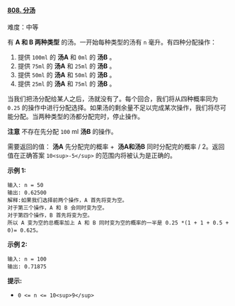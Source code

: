 #### [808\. 分汤](https://leetcode.cn/problems/soup-servings/)

难度：中等

有 **A 和 B 两种类型** 的汤。一开始每种类型的汤有 `n` 毫升。有四种分配操作：

1.  提供 `100ml` 的 **汤A** 和 `0ml` 的 **汤B** 。
2.  提供 `75ml` 的 **汤A** 和 `25ml` 的 **汤B** 。
3.  提供 `50ml` 的 **汤A** 和 `50ml` 的 **汤B** 。
4.  提供 `25ml` 的 **汤A** 和 `75ml` 的 **汤B** 。

当我们把汤分配给某人之后，汤就没有了。每个回合，我们将从四种概率同为 `0.25` 的操作中进行分配选择。如果汤的剩余量不足以完成某次操作，我们将尽可能分配。当两种类型的汤都分配完时，停止操作。

**注意** 不存在先分配 `100` ml **汤B** 的操作。

需要返回的值： **汤A** 先分配完的概率 +  **汤A和汤B** 同时分配完的概率 / 2。返回值在正确答案 `10<sup>-5</sup>` 的范围内将被认为是正确的。

**示例 1:**

```
输入: n = 50
输出: 0.62500
解释:如果我们选择前两个操作，A 首先将变为空。
对于第三个操作，A 和 B 会同时变为空。
对于第四个操作，B 首先将变为空。
所以 A 变为空的总概率加上 A 和 B 同时变为空的概率的一半是 0.25 *(1 + 1 + 0.5 + 0)= 0.625。
```

**示例 2:**

```
输入: n = 100
输出: 0.71875
```

**提示:**

-   `0 <= n <= 10<sup>9</sup>`
